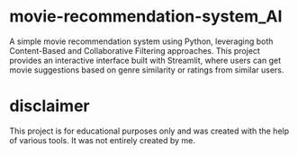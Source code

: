 # movie-recommendation-system_AI
A simple movie recommendation system using Python, leveraging both Content-Based and Collaborative Filtering approaches. This project provides an interactive interface built with Streamlit, where users can get movie suggestions based on genre similarity or ratings from similar users.

# disclaimer
This project is for educational purposes only and was created with the help of various tools. It was not entirely created by me.